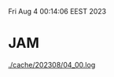 Fri Aug  4 00:14:06 EEST 2023
# JAM
<a href='./cache/202308/04_00.log'>./cache/202308/04_00.log</a>
